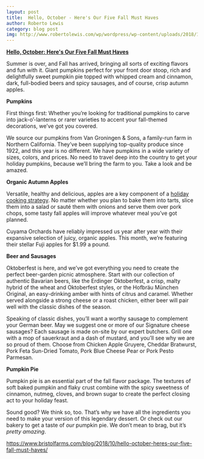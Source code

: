 ```yaml
---
layout: post
title:  Hello, October - Here's Our Five Fall Must Haves
author: Roberto Lewis
category: blog post
img: http://www.robertolewis.com/wp/wordpress/wp-content/uploads/2018/10/ThinkstockPhotos-859894222-768x512.jpg
---
```


[**Hello, October: Here's Our Five Fall Must Haves**][id]

Summer is over, and Fall has arrived, bringing all sorts of exciting flavors and fun with it. Giant pumpkins perfect for your front door stoop, rich and delightfully sweet pumpkin pie topped with whipped cream and cinnamon, dark, full-bodied beers and spicy sausages, and of course, crisp autumn apples.

**Pumpkins**

First things first: Whether you’re looking for traditional pumpkins to carve into jack-o’-lanterns or rarer varieties to accent your fall-themed decorations, we’ve got you covered.

We source our pumpkins from Van Groningen & Sons, a family-run farm in Northern California. They’ve been supplying top-quality produce since 1922, and this year is no different. We have pumpkins in a wide variety of sizes, colors, and prices. No need to travel deep into the country to get your holiday pumpkins, because we’ll bring the farm to you. Take a look and be amazed. 

**Organic Autumn Apples**

Versatile, healthy and delicious, apples are a key component of a [holiday cooking strategy](https://www.foodnetwork.com/recipes/photos/healthy-fall-apple-recipes). No matter whether you plan to bake them into tarts, slice them into a salad or sauté them with onions and serve them over pork chops, some tasty fall apples will improve whatever meal you’ve got planned.

Cuyama Orchards have reliably impressed us year after year with their expansive selection of juicy, organic apples. This month, we’re featuring their stellar Fuji apples for $1.99 a pound. 

**Beer and Sausages**

Oktoberfest is here, and we’ve got everything you need to create the perfect beer-garden picnic atmosphere. Start with our collection of authentic Bavarian beers, like the Erdinger Oktoberfest, a crisp, malty hybrid of the wheat and Oktoberfest styles, or the Hofbräu München Original, an easy-drinking amber with hints of citrus and caramel. Whether served alongside a strong cheese or a roast chicken, either beer will pair well with the classic dishes of the season.  

Speaking of classic dishes, you’ll want a worthy sausage to complement your German beer. May we suggest one or more of our Signature cheese sausages? Each sausage is made on-site by our expert butchers. Grill one with a mop of sauerkraut and a dash of mustard, and you’ll see why we are so proud of them. Choose from Chicken Apple Gruyere, Cheddar Bratwurst, Pork Feta Sun-Dried Tomato, Pork Blue Cheese Pear or Pork Pesto Parmesan.

**Pumpkin Pie**

Pumpkin pie is an essential part of the fall flavor package. The textures of soft baked pumpkin and flaky crust combine with the spicy sweetness of cinnamon, nutmeg, cloves, and brown sugar to create the perfect closing act to your holiday feast.

Sound good? We think so, too. That’s why we have all the ingredients you need to make your version of this legendary dessert. Or check out our bakery to get a taste of *our* pumpkin pie. We don’t mean to brag, but it’s *pretty* *amazing*.

https://www.bristolfarms.com/blog/2018/10/hello-october-heres-our-five-fall-must-haves/

[id]: https://www.bristolfarms.com/blog/2018/10/hello-october-heres-our-five-fall-must-haves/
